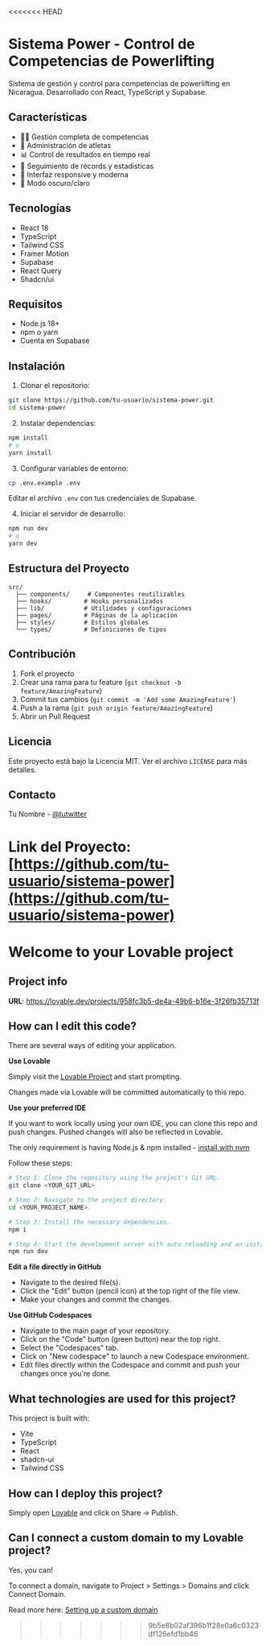 <<<<<<< HEAD
# Sistema Power - Control de Competencias de Powerlifting

Sistema de gestión y control para competencias de powerlifting en Nicaragua. Desarrollado con React, TypeScript y Supabase.

## Características

- 🏋️‍♂️ Gestión completa de competencias
- 👥 Administración de atletas
- 📊 Control de resultados en tiempo real
- 🎯 Seguimiento de récords y estadísticas
- 📱 Interfaz responsive y moderna
- 🌙 Modo oscuro/claro

## Tecnologías

- React 18
- TypeScript
- Tailwind CSS
- Framer Motion
- Supabase
- React Query
- Shadcn/ui

## Requisitos

- Node.js 18+
- npm o yarn
- Cuenta en Supabase

## Instalación

1. Clonar el repositorio:
```bash
git clone https://github.com/tu-usuario/sistema-power.git
cd sistema-power
```

2. Instalar dependencias:
```bash
npm install
# o
yarn install
```

3. Configurar variables de entorno:
```bash
cp .env.example .env
```
Editar el archivo `.env` con tus credenciales de Supabase.

4. Iniciar el servidor de desarrollo:
```bash
npm run dev
# o
yarn dev
```

## Estructura del Proyecto

```
src/
  ├── components/     # Componentes reutilizables
  ├── hooks/         # Hooks personalizados
  ├── lib/           # Utilidades y configuraciones
  ├── pages/         # Páginas de la aplicación
  ├── styles/        # Estilos globales
  └── types/         # Definiciones de tipos
```

## Contribución

1. Fork el proyecto
2. Crear una rama para tu feature (`git checkout -b feature/AmazingFeature`)
3. Commit tus cambios (`git commit -m 'Add some AmazingFeature'`)
4. Push a la rama (`git push origin feature/AmazingFeature`)
5. Abrir un Pull Request

## Licencia

Este proyecto está bajo la Licencia MIT. Ver el archivo `LICENSE` para más detalles.

## Contacto

Tu Nombre - [@tutwitter](https://twitter.com/tutwitter)

Link del Proyecto: [https://github.com/tu-usuario/sistema-power](https://github.com/tu-usuario/sistema-power)
=======
# Welcome to your Lovable project

## Project info

**URL**: https://lovable.dev/projects/958fc3b5-de4a-49b6-b16e-3f26fb35713f

## How can I edit this code?

There are several ways of editing your application.

**Use Lovable**

Simply visit the [Lovable Project](https://lovable.dev/projects/958fc3b5-de4a-49b6-b16e-3f26fb35713f) and start prompting.

Changes made via Lovable will be committed automatically to this repo.

**Use your preferred IDE**

If you want to work locally using your own IDE, you can clone this repo and push changes. Pushed changes will also be reflected in Lovable.

The only requirement is having Node.js & npm installed - [install with nvm](https://github.com/nvm-sh/nvm#installing-and-updating)

Follow these steps:

```sh
# Step 1: Clone the repository using the project's Git URL.
git clone <YOUR_GIT_URL>

# Step 2: Navigate to the project directory.
cd <YOUR_PROJECT_NAME>

# Step 3: Install the necessary dependencies.
npm i

# Step 4: Start the development server with auto-reloading and an instant preview.
npm run dev
```

**Edit a file directly in GitHub**

- Navigate to the desired file(s).
- Click the "Edit" button (pencil icon) at the top right of the file view.
- Make your changes and commit the changes.

**Use GitHub Codespaces**

- Navigate to the main page of your repository.
- Click on the "Code" button (green button) near the top right.
- Select the "Codespaces" tab.
- Click on "New codespace" to launch a new Codespace environment.
- Edit files directly within the Codespace and commit and push your changes once you're done.

## What technologies are used for this project?

This project is built with:

- Vite
- TypeScript
- React
- shadcn-ui
- Tailwind CSS

## How can I deploy this project?

Simply open [Lovable](https://lovable.dev/projects/958fc3b5-de4a-49b6-b16e-3f26fb35713f) and click on Share -> Publish.

## Can I connect a custom domain to my Lovable project?

Yes, you can!

To connect a domain, navigate to Project > Settings > Domains and click Connect Domain.

Read more here: [Setting up a custom domain](https://docs.lovable.dev/tips-tricks/custom-domain#step-by-step-guide)
>>>>>>> 9b5e8b02af396b1f28e0a6c0323df126efd1bb46
